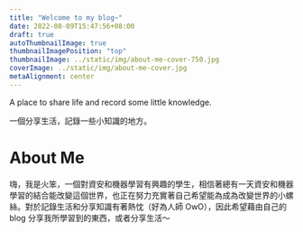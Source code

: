 ```yaml
---
title: "Welcome to my blog~"
date: 2022-08-09T15:47:56+08:00
draft: true
autoThumbnailImage: true
thumbnailImagePosition: "top"
thumbnailImage: ../static/img/about-me-cover-750.jpg
coverImage: ../static/img/about-me-cover.jpg
metaAlignment: center
---
```

A place to share life and record some little knowledge.

一個分享生活，記錄一些小知識的地方。
<!--more-->

# About Me

嗨，我是火笨，一個對資安和機器學習有興趣的學生，相信著總有一天資安和機器學習的結合能改變這個世界，也正在努力充實著自己希望能為成為改變世界的小螺絲。對於記錄生活和分享知識有著熱忱（好為人師 OwO），因此希望藉由自己的 blog 分享我所學習到的東西，或者分享生活～
